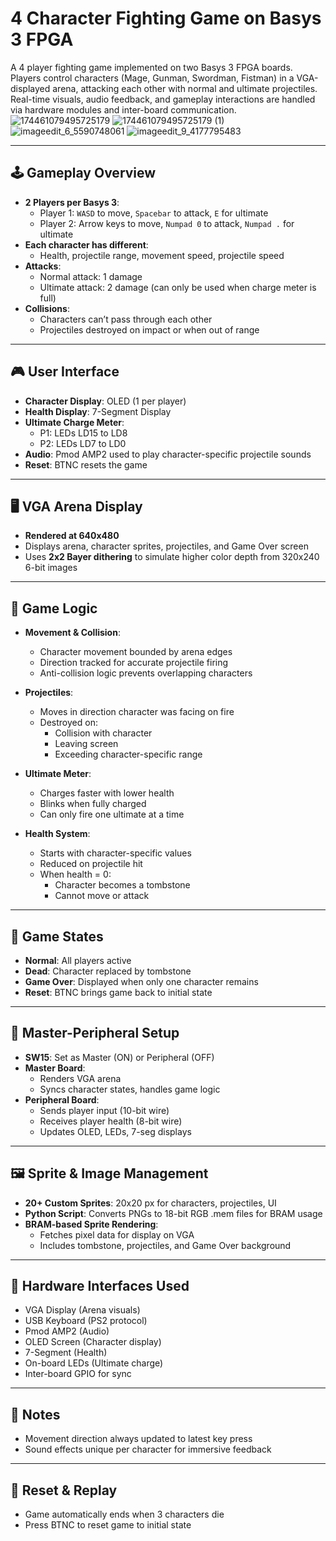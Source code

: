 # 4 Character Fighting Game on Basys 3 FPGA

A 4 player fighting game implemented on two Basys 3 FPGA boards. Players control characters (Mage, Gunman, Swordman, Fistman) in a VGA-displayed arena, attacking each other with normal and ultimate projectiles. Real-time visuals, audio feedback, and gameplay interactions are handled via hardware modules and inter-board communication.
![174461079495725179](https://github.com/user-attachments/assets/d01746f1-9a7f-4ac0-8cc1-e4dd7693b3e2)
![174461079495725179 (1)](https://github.com/user-attachments/assets/d6756458-b48f-4a2a-9c96-a8d6a57b140c)
![imageedit_6_5590748061](https://github.com/user-attachments/assets/f8c17fa2-342f-4c24-8db8-403445e341f3)
![imageedit_9_4177795483](https://github.com/user-attachments/assets/1ec48539-f5c3-4bbe-816e-99eeda33fd27)



---

## 🕹 Gameplay Overview

- **2 Players per Basys 3**: 
  - Player 1: `WASD` to move, `Spacebar` to attack, `E` for ultimate
  - Player 2: Arrow keys to move, `Numpad 0` to attack, `Numpad .` for ultimate
- **Each character has different**: 
  - Health, projectile range, movement speed, projectile speed
- **Attacks**: 
  - Normal attack: 1 damage
  - Ultimate attack: 2 damage (can only be used when charge meter is full)
- **Collisions**: 
  - Characters can’t pass through each other
  - Projectiles destroyed on impact or when out of range

---

## 🎮 User Interface

- **Character Display**: OLED (1 per player)
- **Health Display**: 7-Segment Display
- **Ultimate Charge Meter**: 
  - P1: LEDs LD15 to LD8
  - P2: LEDs LD7 to LD0
- **Audio**: Pmod AMP2 used to play character-specific projectile sounds
- **Reset**: BTNC resets the game

---

## 🖥 VGA Arena Display

- **Rendered at 640x480**
- Displays arena, character sprites, projectiles, and Game Over screen
- Uses **2x2 Bayer dithering** to simulate higher color depth from 320x240 6-bit images

---

## 🧠 Game Logic

- **Movement & Collision**:
  - Character movement bounded by arena edges
  - Direction tracked for accurate projectile firing
  - Anti-collision logic prevents overlapping characters

- **Projectiles**:
  - Moves in direction character was facing on fire
  - Destroyed on:
    - Collision with character
    - Leaving screen
    - Exceeding character-specific range

- **Ultimate Meter**:
  - Charges faster with lower health
  - Blinks when fully charged
  - Can only fire one ultimate at a time

- **Health System**:
  - Starts with character-specific values
  - Reduced on projectile hit
  - When health = 0:
    - Character becomes a tombstone
    - Cannot move or attack

---

## 🔄 Game States

- **Normal**: All players active
- **Dead**: Character replaced by tombstone
- **Game Over**: Displayed when only one character remains
- **Reset**: BTNC brings game back to initial state

---

## 🔗 Master-Peripheral Setup

- **SW15**: Set as Master (ON) or Peripheral (OFF)
- **Master Board**:
  - Renders VGA arena
  - Syncs character states, handles game logic
- **Peripheral Board**:
  - Sends player input (10-bit wire)
  - Receives player health (8-bit wire)
  - Updates OLED, LEDs, 7-seg displays

---

## 🖼 Sprite & Image Management

- **20+ Custom Sprites**: 20x20 px for characters, projectiles, UI
- **Python Script**: Converts PNGs to 18-bit RGB .mem files for BRAM usage
- **BRAM-based Sprite Rendering**:
  - Fetches pixel data for display on VGA
  - Includes tombstone, projectiles, and Game Over background

---

## 🔧 Hardware Interfaces Used

- VGA Display (Arena visuals)
- USB Keyboard (PS2 protocol)
- Pmod AMP2 (Audio)
- OLED Screen (Character display)
- 7-Segment (Health)
- On-board LEDs (Ultimate charge)
- Inter-board GPIO for sync

---

## 📌 Notes

- Movement direction always updated to latest key press
- Sound effects unique per character for immersive feedback

---

## 🚀 Reset & Replay

- Game automatically ends when 3 characters die
- Press BTNC to reset game to initial state
